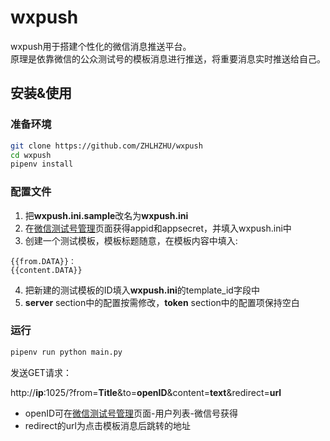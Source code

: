 # wxpush
wxpush用于搭建个性化的微信消息推送平台。  
原理是依靠微信的公众测试号的模板消息进行推送，将重要消息实时推送给自己。

## 安装&使用
### 准备环境
```bash
git clone https://github.com/ZHLHZHU/wxpush
cd wxpush
pipenv install
```
### 配置文件
1. 把**wxpush.ini.sample**改名为**wxpush.ini**
2. 在[微信测试号管理](https://mp.weixin.qq.com/debug/cgi-bin/sandboxinfo?action=showinfo&t=sandbox/index)页面获得appid和appsecret，并填入wxpush.ini中
3. 创建一个测试模板，模板标题随意，在模板内容中填入:
```
{{from.DATA}}：
{{content.DATA}}
```
4. 把新建的测试模板的ID填入**wxpush.ini**的template_id字段中
5. **server** section中的配置按需修改，**token** section中的配置项保持空白

### 运行
```bash
pipenv run python main.py
```
发送GET请求：
  
http://**ip**:1025/?from=**Title**&to=**openID**&content=**text**&redirect=**url**
* openID可在[微信测试号管理](https://mp.weixin.qq.com/debug/cgi-bin/sandboxinfo?action=showinfo&t=sandbox/index)页面-用户列表-微信号获得
* redirect的url为点击模板消息后跳转的地址
